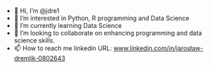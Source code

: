 - 👋 Hi, I’m @jdre1
- 👀 I’m interested in Python, R programming and Data Science
- 🌱 I’m currently learning Data Science
- 💞️ I’m looking to collaborate on enhancing programming and data science skills.
- 📫 How to reach me linkedin URL: www.linkedin.com/in/jarosław-dremlik-0802643

<!---
jdre1/jdre1 is a ✨ special ✨ repository because its `README.md` (this file) appears on your GitHub profile.
You can click the Preview link to take a look at your changes.
--->
